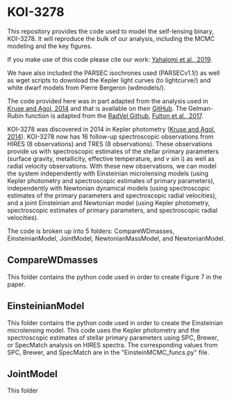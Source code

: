 # KOI-3278

This repository provides the code used to model the self-lensing binary, KOI-3278. It will reproduce the bulk of our analysis, including the MCMC modeling and the key figures.

If you make use of this code please cite our work: [Yahalomi et al., 2019](https://arxiv.org/abs/1904.11063).

We have also included the PARSEC isochrones used (PARSECv1.1/) as well as wget scripts to download the Kepler light curves (to lightcurve/) and white dwarf models from Pierre Bergeron (wdmodels/).

The code provided here was in part adapted from the analysis used in [Kruse and Agol, 2014](https://science.sciencemag.org/content/344/6181/275) and that is available on their [GitHub](https://github.com/ethankruse/koi3278). The Gelman-Rubin function is adapted from the [RadVel Github](https://github.com/California-Planet-Search/radvel), [Fulton et al., 2017](http://adsabs.harvard.edu/abs/2018PASP..130d4504F).

KOI-3278 was discovered in 2014 in Kepler photometry ([Kruse and Agol, 2014](https://science.sciencemag.org/content/344/6181/275)). KOI-3278 now has 16 follow-up spectroscopic observations from HIRES (8 observations) and TRES (8 observations). These observations provide us with spectroscopic estimates of the stellar primary parameters (surface gravity, metallicity, effective temperature, and v sin i) as well as radial velocity observations. With these new observations, we can model the system independently with Einsteinian microlensing models (using Kepler photometry and spectroscopic estimates of primary parameters), independently with Newtonian dynamical models (using spectroscopic estimates of the primary parameters and spectroscopic radial velocities), and a joint Einsteinian and Newtonian model (using Kepler photometry, spectroscopic estimates of primary parameters, and spectroscopic radial velocities).


The code is broken up into 5 folders: CompareWDmasses, EinsteinianModel, JointModel, NewtonianMassModel, and NewtonianModel.



## CompareWDmasses

This folder contains the python code used in order to create Figure 7 in the paper.


## EinsteinianModel

This folder contains the python code used in order to create the Einsteinian microlensing model. This code uses the Kepler photometry and the spectroscopic estimates of stellar primary parameters using SPC, Brewer, or SpecMatch analysis on HIRES spectra. The corresponding values from SPC, Brewer, and SpecMatch are in the "EinsteinMCMC_funcs.py" file.


## JointModel

This folder 
